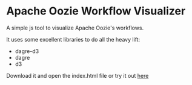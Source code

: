 # Apache Oozie Workflow Visualizer
A simple js tool to visualize Apache Oozie's workflows.

It uses some excellent libraries to do all the heavy lift:
 * dagre-d3
 * dagre
 * d3 

Download it and open the index.html file or try it out <a href="https://fponzi.me/ApacheOozieWorkflowVisualizer/">here</a>
